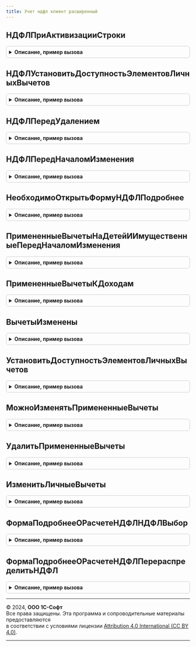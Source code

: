 ```yaml
---
title: Учет ндфл клиент расширенный
---
```



## НДФЛПриАктивизацииСтроки
<details style="margin: 1em 0; padding: 0.5em; border: 1px solid #ccc; border-radius: 6px;">

<summary style="font-weight: bold; cursor: pointer;">Описание, пример вызова</summary>

```bsl

// Обработчики событий тч ндфл.

Процедура НДФЛПриАктивизацииСтроки(Форма) Экспорт
```

Пример вызова
```bsl
УчетНДФЛКлиентРасширенный.НДФЛПриАктивизацииСтроки(Форма) 
```
</details>

## НДФЛУстановитьДоступностьЭлементовЛичныхВычетов
<details style="margin: 1em 0; padding: 0.5em; border: 1px solid #ccc; border-radius: 6px;">

<summary style="font-weight: bold; cursor: pointer;">Описание, пример вызова</summary>

```bsl

Процедура НДФЛУстановитьДоступностьЭлементовЛичныхВычетов(Форма) Экспорт
```

Пример вызова
```bsl
УчетНДФЛКлиентРасширенный.НДФЛУстановитьДоступностьЭлементовЛичныхВычетов(Форма) 
```
</details>

## НДФЛПередУдалением
<details style="margin: 1em 0; padding: 0.5em; border: 1px solid #ccc; border-radius: 6px;">

<summary style="font-weight: bold; cursor: pointer;">Описание, пример вызова</summary>

```bsl

Процедура НДФЛПередУдалением(Форма, НДФЛВыделенныеСтроки, Отказ) Экспорт
```

Пример вызова
```bsl
УчетНДФЛКлиентРасширенный.НДФЛПередУдалением(Форма, НДФЛВыделенныеСтроки, Отказ) 
```
</details>

## НДФЛПередНачаломИзменения
<details style="margin: 1em 0; padding: 0.5em; border: 1px solid #ccc; border-radius: 6px;">

<summary style="font-weight: bold; cursor: pointer;">Описание, пример вызова</summary>

```bsl

Процедура НДФЛПередНачаломИзменения(Форма, НДФЛТекущиеДанные, Отказ) Экспорт
```

Пример вызова
```bsl
УчетНДФЛКлиентРасширенный.НДФЛПередНачаломИзменения(Форма, НДФЛТекущиеДанные, Отказ) 
```
</details>

## НеобходимоОткрытьФормуНДФЛПодробнее
<details style="margin: 1em 0; padding: 0.5em; border: 1px solid #ccc; border-radius: 6px;">

<summary style="font-weight: bold; cursor: pointer;">Описание, пример вызова</summary>

```bsl

Функция НеобходимоОткрытьФормуНДФЛПодробнее(Поле) Экспорт
```

Пример вызова
```bsl
Результат = УчетНДФЛКлиентРасширенный.НеобходимоОткрытьФормуНДФЛПодробнее(Поле) 
```
</details>

## ПримененныеВычетыНаДетейИИмущественныеПередНачаломИзменения
<details style="margin: 1em 0; padding: 0.5em; border: 1px solid #ccc; border-radius: 6px;">

<summary style="font-weight: bold; cursor: pointer;">Описание, пример вызова</summary>

```bsl

// Обработчики событий тч вычеты.

Процедура ПримененныеВычетыНаДетейИИмущественныеПередНачаломИзменения(Форма, Элемент, Отказ) Экспорт
```

Пример вызова
```bsl
УчетНДФЛКлиентРасширенный.ПримененныеВычетыНаДетейИИмущественныеПередНачаломИзменения(Форма, Элемент, Отказ) 
```
</details>

## ПримененныеВычетыКДоходам
<details style="margin: 1em 0; padding: 0.5em; border: 1px solid #ccc; border-radius: 6px;">

<summary style="font-weight: bold; cursor: pointer;">Описание, пример вызова</summary>

```bsl

Процедура ПримененныеВычетыКДоходам(Форма, Элемент, Отказ) Экспорт
```

Пример вызова
```bsl
УчетНДФЛКлиентРасширенный.ПримененныеВычетыКДоходам(Форма, Элемент, Отказ) 
```
</details>

## ВычетыИзменены
<details style="margin: 1em 0; padding: 0.5em; border: 1px solid #ccc; border-radius: 6px;">

<summary style="font-weight: bold; cursor: pointer;">Описание, пример вызова</summary>

```bsl

// Вспомогательные процедуры и функции.

Функция ВычетыИзменены(Форма, ТекущиеДанные, ОтменаРедактирования) Экспорт
```

Пример вызова
```bsl
Результат = УчетНДФЛКлиентРасширенный.ВычетыИзменены(Форма, ТекущиеДанные, ОтменаРедактирования) 
```
</details>

## УстановитьДоступностьЭлементовЛичныхВычетов
<details style="margin: 1em 0; padding: 0.5em; border: 1px solid #ccc; border-radius: 6px;">

<summary style="font-weight: bold; cursor: pointer;">Описание, пример вызова</summary>

```bsl

Процедура УстановитьДоступностьЭлементовЛичныхВычетов(Форма, ФиксРасчет, СделатьДоступными = Ложь) Экспорт
```

Пример вызова
```bsl
УчетНДФЛКлиентРасширенный.УстановитьДоступностьЭлементовЛичныхВычетов(Форма, ФиксРасчет, СделатьДоступными);
```
</details>

## МожноИзменятьПримененныеВычеты
<details style="margin: 1em 0; padding: 0.5em; border: 1px solid #ccc; border-radius: 6px;">

<summary style="font-weight: bold; cursor: pointer;">Описание, пример вызова</summary>

```bsl

Процедура МожноИзменятьПримененныеВычеты(Форма, Отказ) Экспорт
```

Пример вызова
```bsl
УчетНДФЛКлиентРасширенный.МожноИзменятьПримененныеВычеты(Форма, Отказ) 
```
</details>

## УдалитьПримененныеВычеты
<details style="margin: 1em 0; padding: 0.5em; border: 1px solid #ccc; border-radius: 6px;">

<summary style="font-weight: bold; cursor: pointer;">Описание, пример вызова</summary>

```bsl

Процедура УдалитьПримененныеВычеты(Форма) Экспорт
```

Пример вызова
```bsl
УчетНДФЛКлиентРасширенный.УдалитьПримененныеВычеты(Форма) 
```
</details>

## ИзменитьЛичныеВычеты
<details style="margin: 1em 0; padding: 0.5em; border: 1px solid #ccc; border-radius: 6px;">

<summary style="font-weight: bold; cursor: pointer;">Описание, пример вызова</summary>

```bsl

Процедура ИзменитьЛичныеВычеты(Форма) Экспорт
```

Пример вызова
```bsl
УчетНДФЛКлиентРасширенный.ИзменитьЛичныеВычеты(Форма) 
```
</details>

## ФормаПодробнееОРасчетеНДФЛНДФЛВыбор
<details style="margin: 1em 0; padding: 0.5em; border: 1px solid #ccc; border-radius: 6px;">

<summary style="font-weight: bold; cursor: pointer;">Описание, пример вызова</summary>

```bsl

Процедура ФормаПодробнееОРасчетеНДФЛНДФЛВыбор(Форма, Элемент, ВыбраннаяСтрока, Поле, СтандартнаяОбработка, ОписаниеТаблицыНДФЛ, МесяцНачисления, Организация) Экспорт
```

Пример вызова
```bsl
УчетНДФЛКлиентРасширенный.ФормаПодробнееОРасчетеНДФЛНДФЛВыбор(Форма, Элемент, ВыбраннаяСтрока, Поле, СтандартнаяОбработка, ОписаниеТаблицыНДФЛ, МесяцНачисления, Организация) 
```
</details>

## ФормаПодробнееОРасчетеНДФЛПерераспределитьНДФЛ
<details style="margin: 1em 0; padding: 0.5em; border: 1px solid #ccc; border-radius: 6px;">

<summary style="font-weight: bold; cursor: pointer;">Описание, пример вызова</summary>

```bsl

Процедура ФормаПодробнееОРасчетеНДФЛПерераспределитьНДФЛ(СтрокаНДФЛ, РаботаВБюджетномУчреждении) Экспорт
```

Пример вызова
```bsl
УчетНДФЛКлиентРасширенный.ФормаПодробнееОРасчетеНДФЛПерераспределитьНДФЛ(СтрокаНДФЛ, РаботаВБюджетномУчреждении) 
```
</details>

---

© 2024, **ООО 1С-Софт**  
Все права защищены. Эта программа и сопроводительные материалы предоставляются  
в соответствии с условиями лицензии [Attribution 4.0 International (CC BY 4.0)](https://creativecommons.org/licenses/by/4.0/legalcode).

---
